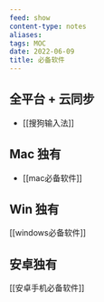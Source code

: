 ```yaml
---
feed: show
content-type: notes
aliases: 
tags: MOC 
date: 2022-06-09
title: 必备软件
---
```


## 全平台 + 云同步
- [[搜狗输入法]]
## Mac 独有
- [[mac必备软件]]
## Win 独有

[[windows必备软件]]
## 安卓独有

[[安卓手机必备软件]]